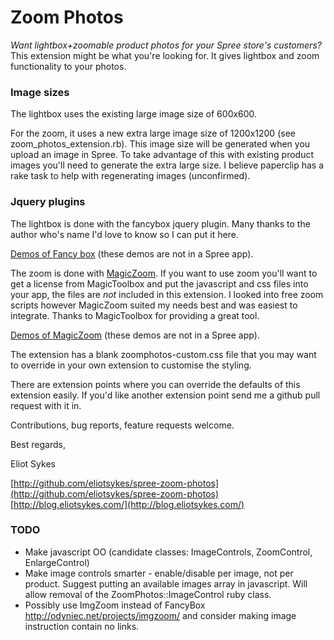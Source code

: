 # Zoom Photos #
_Want lightbox+zoomable product photos for your Spree store's customers?_  
This extension might be what you're looking for.  It gives lightbox and zoom
functionality to your photos.

### Image sizes ###
The lightbox uses the existing large image size of 600x600.

For the zoom, it uses a new extra large image size of 1200x1200
(see zoom_photos_extension.rb).  This image size will be generated when you
upload an image in Spree.  To take advantage of this with existing product
images you'll need to generate the extra large size.  I believe paperclip has a
rake task to help with regenerating images (unconfirmed).

### Jquery plugins ###
The lightbox is done with the fancybox jquery plugin.  Many thanks to the author
who's name I'd love to know so I can put it here.

[Demos of Fancy box](http://fancybox.net/example)
(these demos are not in a Spree app).

The zoom is done with [MagicZoom](http://www.magictoolbox.com/magiczoom/).  If you
want to use zoom you'll want to get a license from MagicToolbox and put the javascript and css
files into your app, the files are *not* included in this extension. I looked
into free zoom scripts however MagicZoom suited my needs best and was easiest to integrate.
Thanks to MagicToolbox for providing a great tool.

[Demos of MagicZoom](http://www.magictoolbox.com/magiczoom_examples/)
(these demos are not in a Spree app).

The extension has a blank zoomphotos-custom.css file that you may want to override in
your own extension to customise the styling.

There are extension points where you can override the defaults of this extension easily.
If you'd like another extension point send me a github pull request with it in.

Contributions, bug reports, feature requests welcome.

Best regards,

Eliot Sykes

[http://github.com/eliotsykes/spree-zoom-photos](http://github.com/eliotsykes/spree-zoom-photos)   
[http://blog.eliotsykes.com/](http://blog.eliotsykes.com/)

### TODO ###

*   Make javascript OO (candidate classes: ImageControls, ZoomControl, EnlargeControl)
*   Make image controls smarter - enable/disable per image, not per product.  Suggest
    putting an available images array in javascript.  Will allow removal of the
    ZoomPhotos::ImageControl ruby class.
*   Possibly use ImgZoom instead of FancyBox http://odyniec.net/projects/imgzoom/ and
    consider making image instruction contain no links.

